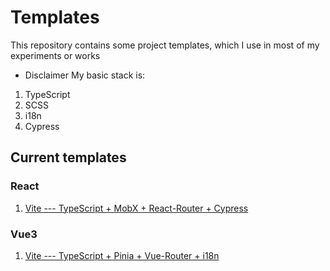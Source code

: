# Templates
This repository contains some project templates, which I use in most of my experiments or works

* Disclaimer
My basic stack is:
1. TypeScript
2. SCSS
3. i18n
4. Cypress

## Current templates
### React
1. [Vite --- TypeScript + MobX + React-Router + Cypress](https://github.com/OneEyed1366/templates/tree/vite-react-typescript-mobx-router-cypress)
### Vue3
1. [Vite --- TypeScript + Pinia + Vue-Router + i18n](https://github.com/OneEyed1366/templates/tree/vue3-vite-typescript-pinia-router-i18n)
